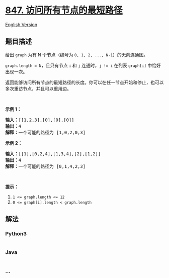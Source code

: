 # [847. 访问所有节点的最短路径](https://leetcode-cn.com/problems/shortest-path-visiting-all-nodes)

[English Version](https://github.com/yanglr/leetcode-ac/blob/master/assets/0800-0899/0847.Shortest%20Path%20Visiting%20All%20Nodes/README_EN.md)

## 题目描述

<!-- 这里写题目描述 -->

<p>给出&nbsp;<code>graph</code>&nbsp;为有 N 个节点（编号为&nbsp;<code>0, 1, 2, ..., N-1</code>）的无向连通图。&nbsp;</p>

<p><code>graph.length = N</code>，且只有节点 <code>i</code>&nbsp;和 <code>j</code>&nbsp;连通时，<code>j != i</code>&nbsp;在列表&nbsp;<code>graph[i]</code>&nbsp;中恰好出现一次。</p>

<p>返回能够访问所有节点的最短路径的长度。你可以在任一节点开始和停止，也可以多次重访节点，并且可以重用边。</p>

<p>&nbsp;</p>

<ol>
</ol>

<p><strong>示例 1：</strong></p>

<pre><strong>输入：</strong>[[1,2,3],[0],[0],[0]]
<strong>输出：</strong>4
<strong>解释：</strong>一个可能的路径为 [1,0,2,0,3]</pre>

<p><strong>示例 2：</strong></p>

<pre><strong>输入：</strong>[[1],[0,2,4],[1,3,4],[2],[1,2]]
<strong>输出：</strong>4
<strong>解释：</strong>一个可能的路径为 [0,1,4,2,3]
</pre>

<p>&nbsp;</p>

<p><strong>提示：</strong></p>

<ol>
	<li><code>1 &lt;= graph.length &lt;= 12</code></li>
	<li><code>0 &lt;= graph[i].length &lt;&nbsp;graph.length</code></li>
</ol>


## 解法

<!-- 这里可写通用的实现逻辑 -->

<!-- tabs:start -->

### **Python3**

<!-- 这里可写当前语言的特殊实现逻辑 -->

```python

```

### **Java**

<!-- 这里可写当前语言的特殊实现逻辑 -->

```java

```

### **...**

```

```

<!-- tabs:end -->
